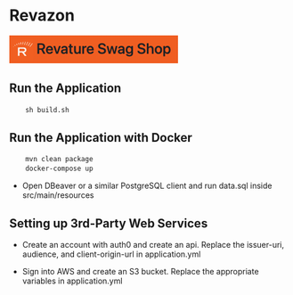 # Revazon

![Project Image](src/main/resources/revazon-nav-bar-image.png)

## Run the Application

```html
	sh build.sh
```

## Run the Application with Docker

```html
	mvn clean package
	docker-compose up
```
- Open DBeaver or a similar PostgreSQL client and run data.sql inside src/main/resources

## Setting up 3rd-Party Web Services

- Create an account with auth0 and create an api. Replace the issuer-uri, audience, and client-origin-url in application.yml

- Sign into AWS and create an S3 bucket. Replace the appropriate variables in application.yml
